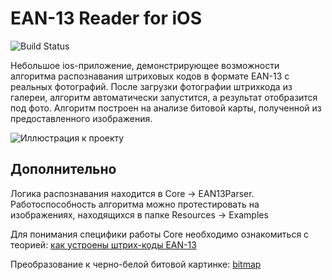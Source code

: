 # EAN-13 Reader for iOS

![Build Status](https://travis-ci.org/VikRudkovskaya/iOSBarcodeReaderEAN13.svg?branch=master)

Небольшое ios-приложение, демонстрирующее возможности алгоритма распознавания штриховых кодов в формате EAN-13 с реальных фотографий. После загрузки фотографии штрихкода из галереи,  алгоритм автоматически запустится, а результат отобразится под фото. Алгоритм построен на анализе битовой карты, полученной из предоставленного изображения.

![Иллюстрация к проекту](https://github.com/VikRudkovskaya/iOSBarcodeReaderEAN13/raw/master/Screenshots/barcode-ex-img.png)

## Дополнительно

Логика распознавания находится в Core -> EAN13Parser. Работоспособность алгоритма можно протестировать на изображениях, находящихся в папке Resources -> Examples

Для понимания специфики работы Core необходимо ознакомиться с теорией: [как устроены штрих-коды EAN-13](http://www.rion.ru/information/articles/general-barcode/)

Преобразование к черно-белой битовой картинке: [bitmap](https://www.raywenderlich.com/69855/image-processing-in-ios-part-1-raw-bitmap-modification) 



